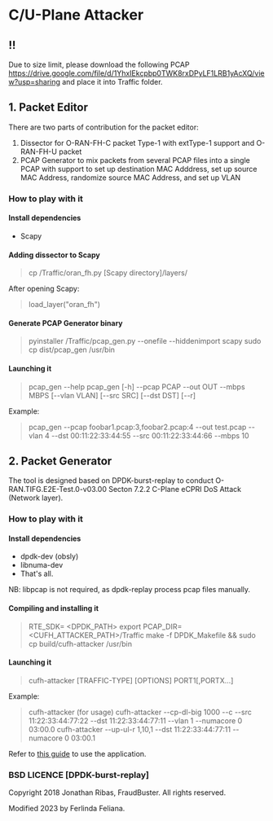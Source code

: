# C/U-Plane Attacker

## !!

Due to size limit, please download the following PCAP https://drive.google.com/file/d/1YhxIEkcpbp0TWK8rxDPyLF1LRB1yAcXQ/view?usp=sharing and place it into Traffic folder.

## 1. Packet Editor
There are two parts of contribution for the packet editor:
1. Dissector for O-RAN-FH-C packet Type-1 with extType-1 support and O-RAN-FH-U packet
2. PCAP Generator to mix packets from several PCAP files into a single PCAP with support to set up destination MAC Adddress, set up source MAC Address, randomize source MAC Address, and set up VLAN

### How to play with it

#### Install dependencies

* Scapy

#### Adding dissector to Scapy

> cp /Traffic/oran_fh.py [Scapy directory]/layers/

After opening Scapy:
> load_layer("oran_fh")

#### Generate PCAP Generator binary 

> pyinstaller /Traffic/pcap_gen.py --onefile --hiddenimport scapy
> sudo cp dist/pcap_gen /usr/bin

#### Launching it

> pcap_gen --help
> pcap_gen [-h] --pcap PCAP --out OUT --mbps MBPS [--vlan VLAN] [--src SRC] [--dst DST] [--r]

Example: 
> pcap_gen --pcap foobar1.pcap:3,foobar2.pcap:4 --out test.pcap --vlan 4 --dst 00:11:22:33:44:55 --src 00:11:22:33:44:66 --mbps 10

## 2. Packet Generator 

The tool is designed based on DPDK-burst-replay to conduct O-RAN.TIFG.E2E-Test.0-v03.00 Secton 7.2.2 C-Plane eCPRI DoS Attack (Network layer).

### How to play with it

#### Install dependencies

* dpdk-dev (obsly)
* libnuma-dev
* That's all.

NB: libpcap is not required, as dpdk-replay process pcap files manually.

#### Compiling and installing it

> RTE_SDK= <DPDK_PATH>
> export PCAP_DIR=<CUFH_ATTACKER_PATH>/Traffic
> make -f DPDK_Makefile && sudo cp build/cufh-attacker /usr/bin

#### Launching it

> cufh-attacker [TRAFFIC-TYPE] [OPTIONS] PORT1[,PORTX...]

Example:
> cufh-attacker (for usage)
> cufh-attacker --cp-dl-big 1000 --c --src 11:22:33:44:77:22 --dst 11:22:33:44:77:11 --vlan 1 --numacore 0 03:00.0
> cufh-attacker --up-ul-r 1,10,1 --dst 11:22:33:44:77:11 --numacore 0 03:00.1

Refer to [this guide](https://hackmd.io/@ferlinda/ryFZcikK3) to use the application.

### BSD LICENCE [DPDK-burst-replay]

Copyright 2018 Jonathan Ribas, FraudBuster. All rights reserved.

Modified 2023 by Ferlinda Feliana.
